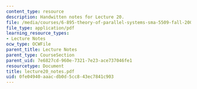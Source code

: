 ```yaml
---
content_type: resource
description: Handwitten notes for Lecture 20.
file: /media/courses/6-895-theory-of-parallel-systems-sma-5509-fall-2003/0fe04940aaacdb0d5cc843ec7841c903_lecture20_notes.pdf
file_type: application/pdf
learning_resource_types:
- Lecture Notes
ocw_type: OCWFile
parent_title: Lecture Notes
parent_type: CourseSection
parent_uid: 7e6827cd-960e-7321-7e23-ace737046fe1
resourcetype: Document
title: lecture20_notes.pdf
uid: 0fe04940-aaac-db0d-5cc8-43ec7841c903
---
```

